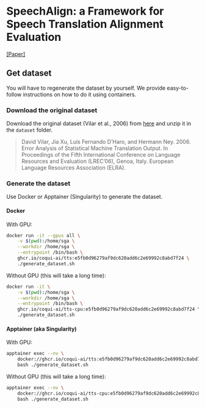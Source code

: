 # SpeechAlign: a Framework for Speech Translation Alignment Evaluation

[\[Paper\]](https://arxiv.org/abs/2309.11585)


## Get dataset

You will have to regenerate the dataset by yourself. We provide easy-to-follow instructions on how to do it using containers.

### Download the original dataset

Download the original dataset (Vilar et al., 2006) from [here](https://www-i6.informatik.rwth-aachen.de/goldAlignment/) and unzip it in the `dataset` folder.


>David Vilar, Jia Xu, Luis Fernando D’Haro, and Hermann Ney. 2006. Error Analysis of Statistical Machine Translation Output. In Proceedings of the Fifth International Conference on Language Resources and Evaluation (LREC’06), Genoa, Italy. European Language Resources Association (ELRA).


### Generate the dataset

Use Docker or Apptainer (Singularity) to generate the dataset. 

#### Docker

With GPU:

```bash
docker run -it --gpus all \
    -v $(pwd):/home/sga \
    --workdir /home/sga \
    --entrypoint /bin/bash \
    ghcr.io/coqui-ai/tts:e5fb0d96279af9dc620add6c2e69992c8abd7f24 \
    ./generate_dataset.sh
```

Without GPU (this will take a long time):

```bash
docker run -it \
    -v $(pwd):/home/sga \
    --workdir /home/sga \
    --entrypoint /bin/bash \
    ghcr.io/coqui-ai/tts-cpu:e5fb0d96279af9dc620add6c2e69992c8abd7f24 \
    ./generate_dataset.sh
```


#### Apptainer (aka Singularity)

With GPU:

```bash
apptainer exec --nv \
    docker://ghcr.io/coqui-ai/tts:e5fb0d96279af9dc620add6c2e69992c8abd7f24 \
    bash ./generate_dataset.sh
```

Without GPU (this will take a long time):

```bash
apptainer exec --nv \
    docker://ghcr.io/coqui-ai/tts-cpu:e5fb0d96279af9dc620add6c2e69992c8abd7f24 \
    bash ./generate_dataset.sh
```
